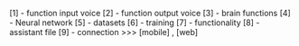 [1] - function  input voice 
[2] - function output voice 
[3] - brain functions
[4] - Neural network
[5] - datasets 
[6] - training
[7] - functionality
[8] - assistant file
[9] - connection >>> [mobile] , [web]